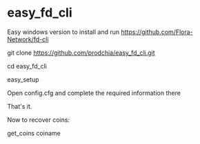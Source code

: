 # easy_fd_cli

Easy windows version to install and run  https://github.com/Flora-Network/fd-cli

git clone https://github.com/prodchia/easy_fd_cli.git

cd easy_fd_cli

easy_setup

Open config.cfg and complete the required information there

That's it.

Now to recover coins:

get_coins coiname
